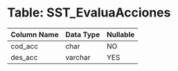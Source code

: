 # Table: SST_EvaluaAcciones

| Column Name | Data Type | Nullable |
|-------------|-----------|----------|
| cod_acc | char | NO |
| des_acc | varchar | YES |
